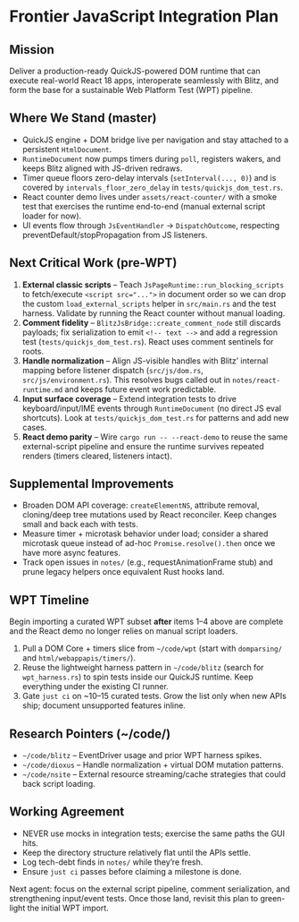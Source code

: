 # Frontier JavaScript Integration Plan

## Mission

Deliver a production-ready QuickJS-powered DOM runtime that can execute real-world React 18 apps, interoperate seamlessly with Blitz, and form the base for a sustainable Web Platform Test (WPT) pipeline.

## Where We Stand (master)

- QuickJS engine + DOM bridge live per navigation and stay attached to a persistent `HtmlDocument`.
- `RuntimeDocument` now pumps timers during `poll`, registers wakers, and keeps Blitz aligned with JS-driven redraws.
- Timer queue floors zero-delay intervals (`setInterval(..., 0)`) and is covered by `intervals_floor_zero_delay` in `tests/quickjs_dom_test.rs`.
- React counter demo lives under `assets/react-counter/` with a smoke test that exercises the runtime end-to-end (manual external script loader for now).
- UI events flow through `JsEventHandler` → `DispatchOutcome`, respecting preventDefault/stopPropagation from JS listeners.

## Next Critical Work (pre-WPT)

1. **External classic scripts** – Teach `JsPageRuntime::run_blocking_scripts` to fetch/execute `<script src="...">` in document order so we can drop the custom `load_external_scripts` helper in `src/main.rs` and the test harness. Validate by running the React counter without manual loading.
2. **Comment fidelity** – `BlitzJsBridge::create_comment_node` still discards payloads; fix serialization to emit `<!-- text -->` and add a regression test (`tests/quickjs_dom_test.rs`). React uses comment sentinels for roots.
3. **Handle normalization** – Align JS-visible handles with Blitz’ internal mapping before listener dispatch (`src/js/dom.rs`, `src/js/environment.rs`). This resolves bugs called out in `notes/react-runtime.md` and keeps future event work predictable.
4. **Input surface coverage** – Extend integration tests to drive keyboard/input/IME events through `RuntimeDocument` (no direct JS eval shortcuts). Look at `tests/quickjs_dom_test.rs` for patterns and add new cases.
5. **React demo parity** – Wire `cargo run -- --react-demo` to reuse the same external-script pipeline and ensure the runtime survives repeated renders (timers cleared, listeners intact).

## Supplemental Improvements

- Broaden DOM API coverage: `createElementNS`, attribute removal, cloning/deep tree mutations used by React reconciler. Keep changes small and back each with tests.
- Measure timer + microtask behavior under load; consider a shared microtask queue instead of ad-hoc `Promise.resolve().then` once we have more async features.
- Track open issues in `notes/` (e.g., requestAnimationFrame stub) and prune legacy helpers once equivalent Rust hooks land.

## WPT Timeline

Begin importing a curated WPT subset **after** items 1–4 above are complete and the React demo no longer relies on manual script loaders.

1. Pull a DOM Core + timers slice from `~/code/wpt` (start with `domparsing/` and `html/webappapis/timers/`).
2. Reuse the lightweight harness pattern in `~/code/blitz` (search for `wpt_harness.rs`) to spin tests inside our QuickJS runtime. Keep everything under the existing CI runner.
3. Gate `just ci` on ~10–15 curated tests. Grow the list only when new APIs ship; document unsupported features inline.

## Research Pointers (~/code/)

- `~/code/blitz` – EventDriver usage and prior WPT harness spikes.
- `~/code/dioxus` – Handle normalization + virtual DOM mutation patterns.
- `~/code/nsite` – External resource streaming/cache strategies that could back script loading.

## Working Agreement

- NEVER use mocks in integration tests; exercise the same paths the GUI hits.
- Keep the directory structure relatively flat until the APIs settle.
- Log tech-debt finds in `notes/` while they’re fresh.
- Ensure `just ci` passes before claiming a milestone is done.

Next agent: focus on the external script pipeline, comment serialization, and strengthening input/event tests. Once those land, revisit this plan to green-light the initial WPT import.
